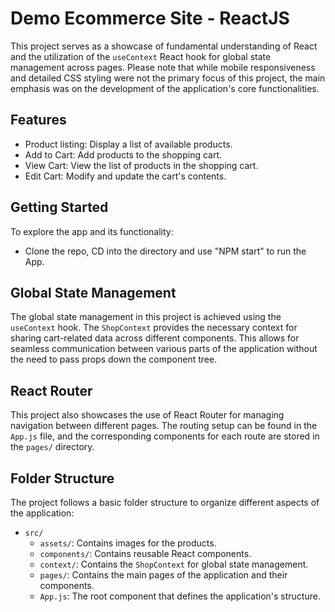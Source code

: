 # Demo Ecommerce Site - ReactJS

This project serves as a showcase of fundamental understanding of React and the utilization of the `useContext` React hook for global state management across pages. Please note that while mobile responsiveness and detailed CSS styling were not the primary focus of this project, the main emphasis was on the development of the application's core functionalities.

## Features

- Product listing: Display a list of available products.
- Add to Cart: Add products to the shopping cart.
- View Cart: View the list of products in the shopping cart.
- Edit Cart: Modify and update the cart's contents.

## Getting Started

To explore the app and its functionality:

 - Clone the repo, CD into the directory and use "NPM start" to run the App.

## Global State Management

The global state management in this project is achieved using the `useContext` hook. The `ShopContext` provides the necessary context for sharing cart-related data across different components. This allows for seamless communication between various parts of the application without the need to pass props down the component tree.

## React Router

This project also showcases the use of React Router for managing navigation between different pages. The routing setup can be found in the `App.js` file, and the corresponding components for each route are stored in the `pages/` directory.

## Folder Structure

The project follows a basic folder structure to organize different aspects of the application:

- `src/`
  - `assets/`: Contains images for the products.
  - `components/`: Contains reusable React components.
  - `context/`: Contains the `ShopContext` for global state management.
  - `pages/`: Contains the main pages of the application and their components.
  - `App.js`: The root component that defines the application's structure.
